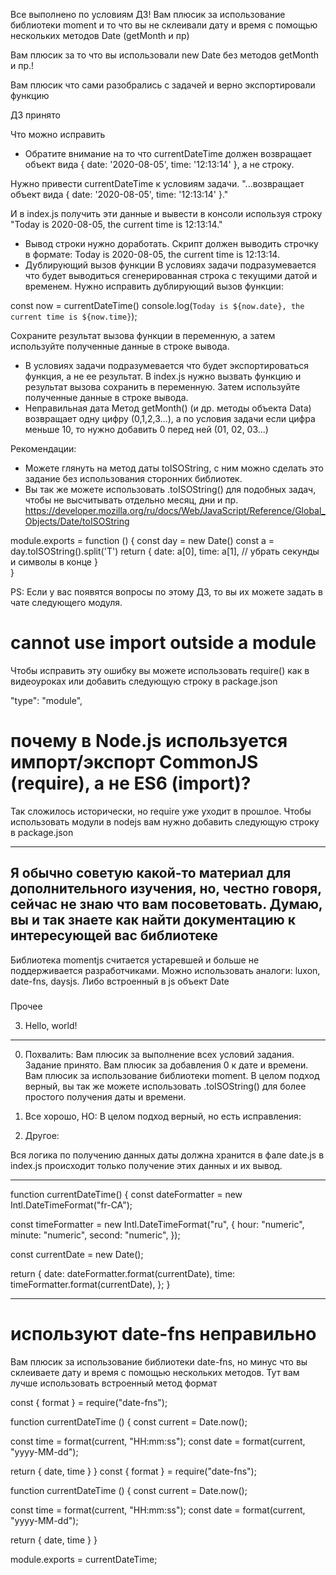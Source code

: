 Все выполнено по условиям ДЗ! Вам плюсик за использование библиотеки moment и то что вы не склеивали дату и время с помощью нескольких методов Date (getMonth и пр)

Вам плюсик за то что вы использовали new Date без методов getMonth и пр.!

Вам плюсик что сами разобрались с задачей и верно экспортировали функцию

ДЗ принято

Что можно исправить
- Обратите внимание на то что currentDateTime должен возвращает объект вида { date: '2020-08-05', time: '12:13:14' }, а не строку.

Нужно привести currentDateTime к условиям задачи.
"...возвращает объект вида { date: '2020-08-05', time: '12:13:14' }."

И в index.js получить эти данные и вывести в консоли используя строку "Today is 2020-08-05, the current time is 12:13:14."
- Вывод строки нужно доработать. Cкрипт должен выводить строчку в формате:
Today is 2020-08-05, the current time is 12:13:14.
- Дублирующий вызов функции
В условиях задачи подразумевается что будет выводиться сгенерированная строка с текущими датой и временем. Нужно исправить дублирующий вызов функции:

const now = currentDateTime()
console.log(`Today is ${now.date}, the current time is ${now.time}`);

Сохраните результат вызова функции в переменную, а затем используйте полученные данные в строке вывода.
- В условиях задачи подразумевается что будет экспортироваться функция, а не ее результат. В index.js нужно вызвать функцию и результат вызова сохранить в переменную. Затем используйте полученные данные в строке вывода.
- Неправильная дата
Метод getMonth() (и др. методы объекта Data) возвращает одну цифру (0,1,2,3...), а по условия задачи если цифра меньше 10, то нужно добавить 0 перед ней (01, 02, 03...)


Рекомендации:
- Можете глянуть на метод даты toISOString, с ним можно сделать это задание без использования сторонних библиотек.
- Вы так же можете использовать .toISOString() для подобных задач, чтобы не высчитывать отдельно месяц, дни и пр.
https://developer.mozilla.org/ru/docs/Web/JavaScript/Reference/Global_Objects/Date/toISOString

module.exports = function () {
  const day = new Date()
  const a = day.toISOString().split('T')
  return {
    date: a[0],
    time: a[1], // убрать секунды и символы в конце
  }  
}

PS: Если у вас появятся вопросы по этому ДЗ, то вы их можете задать в чате следующего модуля.


###

# cannot use import outside a module
Чтобы исправить эту ошибку вы можете использовать require() как в видеоуроках или добавить следующую строку в package.json

"type": "module",

# почему в Node.js используется импорт/экспорт CommonJS (require), а не ES6 (import)?
Так сложилось исторически, но require уже уходит в прошлое. Чтобы использовать модули в nodejs вам нужно добавить следующую строку в package.json


---
Я обычно советую какой-то материал для дополнительного изучения, но, честно говоря, сейчас не знаю что вам посоветовать. Думаю, вы и так знаете как найти документацию к интересующей вас библиотеке
---
Библиотека momentjs считается устаревшей и больше не поддерживается разработчиками. Можно использовать аналоги:  luxon, date-fns, daysjs. Либо встроенный в js объект Date

###
Прочее

3. Hello, world!


--------------------

0. Похвалить:
Вам плюсик за выполнение всех условий задания. Задание принято.
Вам плюсик за добавления 0 к дате и времени.
Вам плюсик за использование библиотеки moment.
В целом подход верный, вы так же можете использовать .toISOString() для более простого получения даты и времени.

0. Все хорошо, НО:
В целом подход верный, но есть исправления:


0. Другое:

Вся логика по получению данных даты должна хранится в фале date.js в index.js происходит только получение этих данных и их вывод.




----

function currentDateTime() {
  const dateFormatter = new Intl.DateTimeFormat("fr-CA");

  const timeFormatter = new Intl.DateTimeFormat("ru", {
    hour: "numeric",
    minute: "numeric",
    second: "numeric",
  });

  const currentDate = new Date();

  return {
    date: dateFormatter.format(currentDate),
    time: timeFormatter.format(currentDate),
  };
}

---
# используют date-fns неправильно
Вам плюсик за использование библиотеки date-fns, но минус что вы склеиваете дату и время с помощью нескольких методов. Тут вам лучше использовать встроенный метод формат

const { format } = require("date-fns");

function currentDateTime () {
  const current = Date.now();

  const time = format(current, "HH:mm:ss");
  const date = format(current, "yyyy-MM-dd");

  return { date, time }
}
const { format } = require("date-fns");

function currentDateTime () {
  const current = Date.now();

  const time = format(current, "HH:mm:ss");
  const date = format(current, "yyyy-MM-dd");

  return { date, time }
}


module.exports = currentDateTime;
